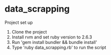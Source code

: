 # data_scrapping

Project set up
1) Clone the project 
2) Install rvm and set ruby version to 2.6.3
3) Run 'gem install bundler && bundle install'
4) Type 'ruby data_scrapping.rb' to run the script
